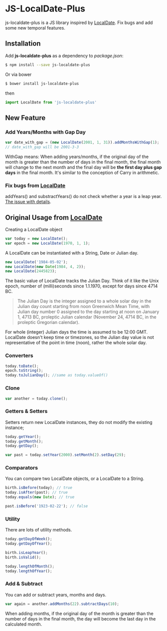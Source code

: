 # JS-LocalDate-Plus
js-localdate-plus is a JS library inspired by [LocalDate](https://github.com/knockout-tech/localdate). Fix bugs and add some new temporal features.

## Installation

Add **js-localdate-plus** as a dependency to *package.json*:

```bash
$ npm install --save js-localdate-plus
```

Or via bower

```bash
$ bower install js-localdate-plus
```

then 

```javascript
import LocalDate from 'js-localdate-plus'
```

## New Feature

### Add Years/Months with Gap Day

```javascript
var date_with_gap = (new LocalDate(2001, 1, 31)).addMonthsWithGap(1);
// date_with_gap will be 2001-3-3
```

WithGap means: When adding years/months, if the original day of the month is greater than the number of days in the final month, the final month will change to the next month and the final day will be **the first day plus gap days** in the final month. It's similar to the conception of Carry in arithmetic.

### Fix bugs from [LocalDate](https://github.com/knockout-tech/localdate)

addYears() and substractYears() do not check whether a year is a leap year. [The issue with details](https://github.com/knockout-tech/localdate/issues/1).


## Original Usage from [LocalDate](https://github.com/knockout-tech/localdate)

Creating a LocalDate object

```javascript
var today = new LocalDate();
var epoch = new LocalDate(1970, 1, 1);
```

A LocalDate can be instantiated with a String, Date or Julian day.

```javascript
new LocalDate('1984-05-02');
new LocalDate(new Date(1984, 4, 2));
new LocalDate(2445823);
```

The basic value of LocalDate tracks the Julian Day. Think of it like the Unix epoch, number of (milli)seconds since 1.1.1970, except for days since 4714 BC.

> The Julian Day is the integer assigned to a whole solar day in the Julian day count starting from noon Greenwich Mean Time, with Julian day number 0 assigned to the day starting at noon on January 1, 4713 BC, proleptic Julian calendar (November 24, 4714 BC, in the proleptic Gregorian calendar).

For whole (integer) Julian days the time is assumed to be 12:00 GMT. LocalDate doesn't keep time or timezones, so the Julian day value is not representative of the point in time (noon), rather the whole solar day.

### Converters

```javascript
today.toDate();
epoch.toString();
today.toJulianDay(); //same as today.valueOf()
```

### Clone

```javascript
var another = today.clone();
```

### Getters & Setters

Setters return new LocalDate instances, they do not modify the existing instance;

```javascript
today.getYear();
today.getMonth();
today.getDay();

var past = today.setYear(2000).setMonth(2).setDay(29);
```

### Comparators

You can compare two LocalDate objects, or a LocalDate to a String.

```javascript
birth.isBefore(today); // true
today.isAfter(past); // true
today.equals(new Date); // true

past.isBefore('1923-02-22'); // false
```

### Utility

There are lots of utility methods.

```javascript
today.getDayOfWeek();
today.getDayOfYear();

birth.isLeapYear();
birth.isValid();

today.lengthOfMonth();
today.lengthOfYear();
```

### Add & Subtract

You can add or subtract years, months and days.

```javascript
var again = another.addMonths(22).subtractDays(10);
```

When adding months, if the original day of the month is greater than the number of days in the final month, the day will become the last day in the calculated month.